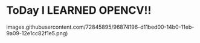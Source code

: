 # ToDay I LEARNED OPENCV!!
images.githubusercontent.com/72845895/96874196-d11bed00-14b0-11eb-9a09-12e1cc82f1e5.png)
